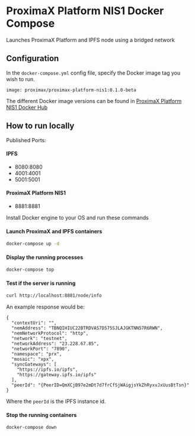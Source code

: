 # ProximaX Platform NIS1 Docker Compose

Launches ProximaX Platform and IPFS node using a bridged network

## Configuration
In the `docker-compose.yml` config file, specify the Docker image tag you wish to run.
```
image: proximax/proximax-platform-nis1:0.1.0-beta
```

The different Docker image versions can be found in [ProximaX Platform NIS1 Docker Hub](https://hub.docker.com/r/proximax/proximax-platform-nis1/) 

## How to run locally
Published Ports:

#### IPFS 
- 8080:8080
- 4001:4001
- 5001:5001

#### ProximaX Platform NIS1
- 8881:8881

Install Docker engine to your OS and run these commands

#### Launch ProximaX and IPFS containers
```bash
docker-compose up -d
```

#### Display the running processes 
```bash
docker-compose top
```

#### Test if the server is running  
```bash
curl http://localhost:8881/node/info 
``` 

An example response would be:

```
{
  "contextUri": "",
  "nemAddress": "TBNQIHIUC22BTRDVAS7D575SJLAJGKTNN57R6RWN",
  "nemNetworkProtocol": "http",
  "network": "testnet",
  "networkAddress": "23.228.67.85",
  "networkPort": "7890",
  "namespace": "prx",
  "mosaic": "xpx",
  "syncGateways": [
    "https://ipfs.io/ipfs",
    "https://gateway.ipfs.io/ipfs"
  ],
  "peerId": "{PeerID=QmXCjB97e2mDt7d7frCfSjWAigjsYkZhRyxvJxUusBtTsn}"
}
```
Where the `peerId` is the IPFS instance id.

#### Stop the running containers
```bash
docker-compose down
``` 
